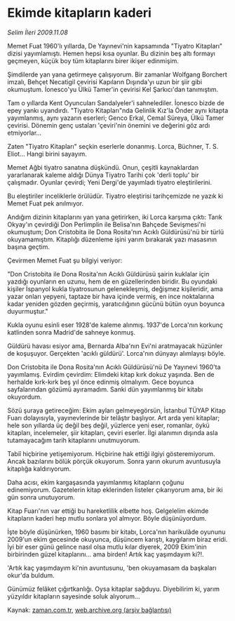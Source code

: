 # Ekimde kitapların kaderi

*Selim İleri 2009.11.08*

<tr><td class="metin" colspan="2" style="padding-top: 20px; padding-left: 5px; ">Memet Fuat 1960'lı yıllarda, De Yayınevi'nin kapsamında "Tiyatro Kitapları" dizisi yayımlamıştı. Hemen hepsi kısa oyunlar. Bu dizinin beş altı formayı geçmeyen, küçük boy tüm kitaplarını birer ikişer edinmişim.</td></tr><tr><td class="metin" colspan="2" style="padding-top: 20px; padding-left: 5px; "><p>Şimdilerde yan yana getirmeye çalışıyorum. Bir zamanlar Wolfgang Borchert imzalı, Behçet Necatigil çevirisi Kapıların Dışında'yı uzun bir şiir gibi okumuştum. İonesco'yu Ülkü Tamer'in çevirisi Kel Şarkıcı'dan tanımıştım.
<p>Tam o yıllarda Kent Oyuncuları Sandalyeler'i sahnelediler. İonesco bizde de epey yankı uyandırdı. "Tiyatro Kitapları"nda Gelinlik Kız'la Önder aynı kitapta yayımlanmış, aynı yazarın eserleri; Genco Erkal, Cemal Süreya, Ülkü Tamer çevirisi. Dönemin genç ustaları 'çeviri'nin önemini ve değerini göz ardı etmiyorlar...
<p>Zaten "Tiyatro Kitapları" seçkin eserlerle donanmış. Lorca, Büchner, T. S. Eliot... Hangi birini sayayım.
<p>Memet Ağbi tiyatro sanatına düşkündü. Onun, çeşitli kaynaklardan yararlanarak kaleme aldığı Dünya Tiyatro Tarihi çok 'derli toplu' bir çalışmadır. Oyunlar çevirdi; Yeni Dergi'de yayımladı tiyatro eleştirilerini.
<p>Bu eleştiriler inceliklerle örülüdür. Tiyatro eleştirisi tarihçemizde ne yazık ki Memet Fuat pek anılmıyor.
<p>Andığım dizinin kitaplarını yan yana getirirken, iki Lorca karşıma çıktı: Tarık Okyay'ın çevirdiği Don Perlimplin ile Belisa'nın Bahçede Sevişmesi'ni okumuştum; Don Cristobita ile Dona Rosita'nın Acıklı Güldürüsü'nü bir türlü okuyamamıştım. Kitaplığı düzenleme işini yarım bırakarak yazı masasının başına geçtim.
<p>Çevirmen Memet Fuat şu bilgiyi veriyor:
<p>"Don Cristobita ile Dona Rosita'nın Acıklı Güldürüsü şairin kuklalar için yazdığı oyunların en uzunu, hem de en güzellerinden biridir. Bu oyundaki kişiler İspanyol kukla tiyatrosunun gelenekleşmiş, değişmez kişileridir, ama yazar onları yepyeni, taptaze bir hava içinde vermiş, en ince noktalarına kadar yeniden gözden geçirmiş, yaratıcılığının gücünü bütün oyun boyunca duyurmuştur."
<p>Kukla oyunu esinli eser 1928'de kaleme alınmış. 1937'de Lorca'nın korkunç katlinden sonra Madrid'de sahneye konmuş.
<p>Güldürü havası esiyor ama, Bernarda Alba'nın Evi'ni aratmayacak hüzünler de koşuşuyor. Gerçekten 'acıklı güldürü'. Lorca'nın dünyayı alımlayışı böyle.
<p>Don Cristobita ile Dona Rosita'nın Acıklı Güldürüsü'nü De Yayınevi 1960'ta yayımlamış. Evirdim çevirdim: Elimdeki kitap kırk dokuz yaşında. Ben de herhalde kırk-kırk beş yıl önce edinmiş olmalıyım. Gece boyunca sayfalarından gözümü ayıramadım. Sanki dün yayımlanmış bir kitabı okuyordum.
<p>Sözü şuraya getireceğim: Ekim ayları gelmeyegörsün, İstanbul TÜYAP Kitap Fuarı dolayısıyla, yayınevlerinde bir telâştır başlıyor. Art arda yeni kitaplar; hele son yıllarda üç değil beş değil, yüzlerce yeni eser, romanlar, öykü kitapları, incelemeler, şiir kitapları, çeviri eserler. İlgi alanımın dışında asla tutamayacağım tarih kitaplarını unutmuyorum.
<p>Tabiî hiçbirine yetişemiyorum. Hiçbirine hak ettiği ilgiyi gösteremiyorum. Ancak bazılarını bölük pörçük okuyorum. Sonra yarın okurum avuntusuyla kitaplığa kaldırıyorum.
<p>Daha acısı, ekim kargaşasında yayımlanmış kitapların çoğunu edinemiyorum. Gazetelerin kitap eklerinden listeler çıkarıyorum ama, bir iki gün sonra unutuyorum.
<p>Kitap Fuarı'nın var ettiği bu hareketlilik elbette hoş. Gelgelelim ekimde kitapların kaderi hep mutlu sonlara yol almıyor. Böyle düşünüyordum.
<p>İşte böyle düşünürken, 1960 basımı bir kitabı, Lorca'nın harikulâde oyununu 2009'un ekim gecesinde okuyunca, düşüncem karıştı, kaygılarım biraz eridi. İyi bir eser günü gelince nasıl olsa mutlu kılar diyerek, 2009 Ekim'inin birbirinden güzel kitaplarını... ama birden! Artık kaç yaşımdayım ki?!.
<p>'Artık kaç yaşımdayım ki'nin avuntusunu, 'ben okuyamasam da başkaları okur'da buldum.
<p>Günümüz felâket çığırtkanlığı. Oysa kitaplar sağduyu. Diyebilirim ki, yarım yüzyıldır kitapların sayesinde soluk alıyorum...<br/></p></p></p></p></p></p></p></p></p></p></p></p></p></p></p></p></p></p></td></tr>

Kaynak: [zaman.com.tr](http://zaman.com.tr/yazar.do?yazino=913056), [web.archive.org (arşiv bağlantısı)](http://web.archive.org/web/20091109072446/http://www.zaman.com.tr:80/yazar.do?yazino=913056)
